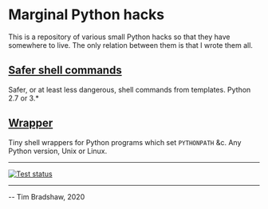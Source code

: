 # Marginal Python hacks
This is a repository of various small Python hacks so that they have
somewhere to live.  The only relation between them is that I wrote
them all.

## [Safer shell commands](safer-shell-commands/README.md)
Safer, or at least less dangerous, shell commands from templates.
Python 2.7 or 3.*

## [Wrapper](wrapper/README.md)
Tiny shell wrappers for Python programs which set `PYTHONPATH` &c.
Any Python version, Unix or Linux.

---

[![Test status](https://travis-ci.com/tfeb/marginal-python-hacks.svg)](https://travis-ci.com/tfeb/marginal-python-hacks)

---

-- Tim Bradshaw, 2020
